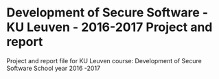 # Development of Secure Software - KU Leuven - 2016-2017 Project and report

Project and report file for KU Leuven course: Development of Secure Software
School year 2016 -2017
